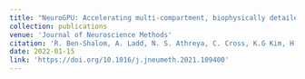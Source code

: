 ```yaml
---
title: "NeuroGPU: Accelerating multi-compartment, biophysically detailed neuron simulations on GPU"
collection: publications
venue: 'Journal of Neuroscience Methods'
citation: 'R. Ben-Shalom, A. Ladd, N. S. Athreya, C. Cross, K.G Kim, H. Sanghvi, A. Korngreen, K. E. Bouchard, K. J. Bender. &quot;NeuroGPU: Accelerating multi-compartment, biophysically detailed neuron simulations on GPU&quot;.in <i> Journal of Neuroscience Methods</i>, Volume 366, 2022'
date: 2022-01-15
link: 'https://doi.org/10.1016/j.jneumeth.2021.109400'
---
```

